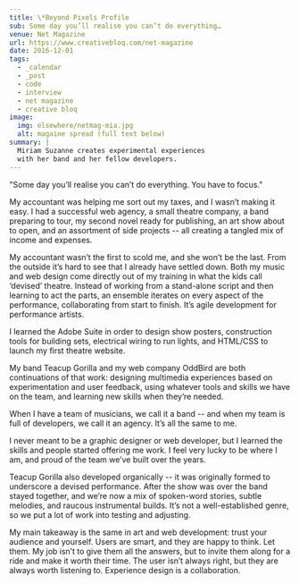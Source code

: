 ```yaml
---
title: \*Beyond Pixels Profile
sub: Some day you’ll realise you can’t do everything…
venue: Net Magazine
url: https://www.creativebloq.com/net-magazine
date: 2016-12-01
tags:
  - _calendar
  - _post
  - code
  - interview
  - net magazine
  - creative bloq
image:
  img: elsewhere/netmag-mia.jpg
  alt: magaine spread (full text below)
summary: |
  Miriam Suzanne creates experimental experiences
  with her band and her fellow developers.
---
```


"Some day you’ll realise you can’t do everything.
You have to focus."

My accountant was helping me sort out my taxes,
and I wasn’t making it easy.
I had a successful web agency,
a small theatre company,
a band preparing to tour,
my second novel ready for publishing,
an art show about to open,
and an assortment of side projects --
all creating a tangled mix of income and expenses.

My accountant wasn’t the first to scold me,
and she won’t be the last.
From the outside it’s hard to see
that I already have settled down.
Both my music and web design
come directly out of my training
in what the kids call ‘devised’ theatre.
Instead of working from a stand-alone script
and then learning to act the parts,
an ensemble iterates on every aspect of the performance,
collaborating from start to finish.
It’s agile development for performance artists.

I learned the Adobe Suite
in order to design show posters,
construction tools for building sets,
electrical wiring to run lights,
and HTML/CSS to launch my first theatre website.

My band Teacup Gorilla
and my web company OddBird
are both continuations of that work:
designing multimedia experiences
based on experimentation and user feedback,
using whatever tools and skills we have on the team,
and learning new skills when they’re needed.

When I have a team of musicians,
we call it a band --
and when my team is full of developers,
we call it an agency.
It’s all the same to me.

I never meant to be a graphic designer or web developer,
but I learned the skills
and people started offering me work.
I feel very lucky to be where I am,
and proud of the team we’ve built over the years.

Teacup Gorilla also developed organically --
it was originally formed to underscore a devised performance.
After the show was over the band stayed together,
and we’re now a mix of spoken-word stories,
subtle melodies, and raucous instrumental builds.
It’s not a well-established genre,
so we put a lot of work into testing and adjusting.

My main takeaway is the same in art and web development:
trust your audience and yourself.
Users are smart, and they are happy to think.
Let them.
My job isn’t to give them all the answers,
but to invite them along for a ride
and make it worth their time.
The user isn’t always right,
but they are always worth listening to.
Experience design is a collaboration.

